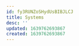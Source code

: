 ```yaml
---
id: fy3RUNZoSHydUsBIBJLCJ
title: Systems
desc: ''
updated: 1639762693867
created: 1639762693867
---
```


